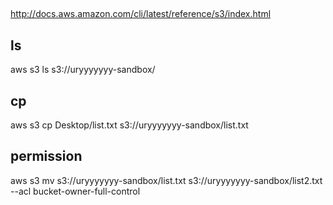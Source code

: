 
##

http://docs.aws.amazon.com/cli/latest/reference/s3/index.html


## ls

aws s3 ls s3://uryyyyyyy-sandbox/

## cp

aws s3 cp Desktop/list.txt s3://uryyyyyyy-sandbox/list.txt

## permission

aws s3 mv s3://uryyyyyyy-sandbox/list.txt s3://uryyyyyyy-sandbox/list2.txt --acl bucket-owner-full-control
